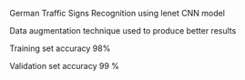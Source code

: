  German Traffic Signs Recognition using lenet CNN model 
 
 Data augmentation technique used to produce better results 
 
 Training set accuracy 98%
 
 Validation set accuracy 99 %
